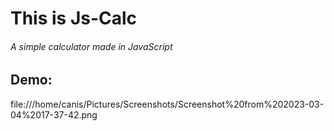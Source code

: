# This is Js-Calc
###### A simple calculator made in JavaScript

## Demo:
file:///home/canis/Pictures/Screenshots/Screenshot%20from%202023-03-04%2017-37-42.png

